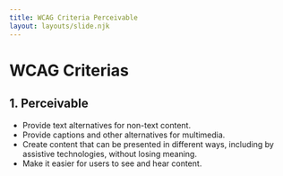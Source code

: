 ```yaml
---
title: WCAG Criteria Perceivable
layout: layouts/slide.njk
---
```


# WCAG Criterias

## 1. Perceivable

- Provide text alternatives for non-text content.
- Provide captions and other alternatives for multimedia.
- Create content that can be presented in different ways, including by assistive technologies, without losing meaning.
- Make it easier for users to see and hear content.
